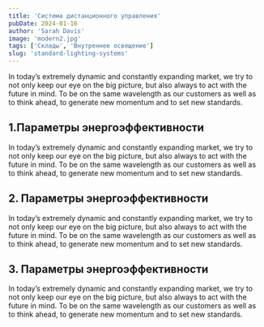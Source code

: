 ```yaml
---
title: 'Система дистанционного управления'
pubDate: 2024-01-16
author: 'Sarah Davis'
image: 'modern2.jpg'
tags: ['Склады', 'Внутреннее освещение']
slug: 'standard-lighting-systems' 
---
```


In today’s extremely dynamic and constantly expanding market, we try to not only keep our eye on the big picture, but also always to act with the future in mind. To be on the same wavelength as our customers as well as to think ahead, to generate new momentum and to set new standards.

## **1.Параметры энергоэффективности**

In today’s extremely dynamic and constantly expanding market, we try to not only keep our eye on the big picture, but also always to act with the future in mind. To be on the same wavelength as our customers as well as to think ahead, to generate new momentum and to set new standards.

## **2. Параметры энергоэффективности**

In today’s extremely dynamic and constantly expanding market, we try to not only keep our eye on the big picture, but also always to act with the future in mind. To be on the same wavelength as our customers as well as to think ahead, to generate new momentum and to set new standards.

## **3. Параметры энергоэффективности**

In today’s extremely dynamic and constantly expanding market, we try to not only keep our eye on the big picture, but also always to act with the future in mind. To be on the same wavelength as our customers as well as to think ahead, to generate new momentum and to set new standards.



